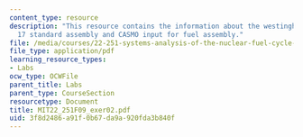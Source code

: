 ```yaml
---
content_type: resource
description: "This resource contains the information about the westinghouse 17\xD7\
  17 standard assembly and CASMO input for fuel assembly."
file: /media/courses/22-251-systems-analysis-of-the-nuclear-fuel-cycle-fall-2009/3f8d2486a91f0b67da9a920fda3b840f_MIT22_251F09_exer02.pdf
file_type: application/pdf
learning_resource_types:
- Labs
ocw_type: OCWFile
parent_title: Labs
parent_type: CourseSection
resourcetype: Document
title: MIT22_251F09_exer02.pdf
uid: 3f8d2486-a91f-0b67-da9a-920fda3b840f
---
```

